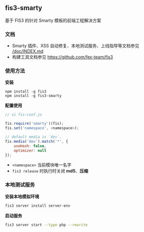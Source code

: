 ## fis3-smarty

基于 FIS3 的针对 Smarty 模板的前端工程解决方案

### 文档

- Smarty 插件、XSS 自动修复、本地测试服务、上线指导等文档参见 [/doc/INDEX.md](doc/INDEX.md)
- 构建工具文档参见 https://github.com/fex-team/fis3

### 使用方法

**安装**

```
npm install -g fis3
npm install -g fis3-smarty
```

**配置使用**
```js
// vi fis-conf.js

fis.require('smarty')(fis);
fis.set('namespace', <namespace>);

// default media is `dev`，
fis.media('dev').match('*', {
    useHash: false,
    optimizer: null
});

```
- `<namespace>` 当前模块唯一名字
- `fis3 release` 时执行时关闭 **md5**、**压缩**

### 本地测试服务

**安装本地模拟环境**

```bash
fis3 server install server-env
```

**启动服务**

```bash
fis3 server start --type php --rewrite
```

